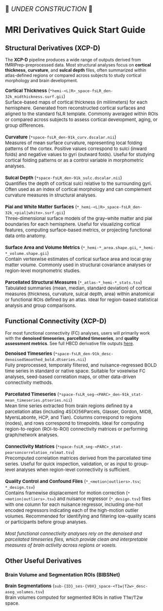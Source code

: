 <p style="font-size: 1.5em;">🚧 <i>UNDER CONSTRUCTION</i> 🚧 </p>

# MRI Derivatives Quick Start Guide

## Structural Derivatives (XCP-D)

The **XCP-D** pipeline produces a wide range of outputs derived from fMRIPrep-preprocessed data. Most structural analyses focus on **cortical thickness**, **curvature**, and **sulcal depth** files, often summarized within atlas-defined regions or compared across subjects to study cortical morphology and brain development.

<p style="font-size: 15px;">
    <strong>Cortical Thickness</strong> (<code>*hemi-<span class="placeholder">&lt;L|R&gt;</span>_space-fsLR_den-32k_midthickness.surf.gii</code>)<br>
    Surface-based maps of cortical thickness (in millimeters) for each hemisphere. Generated from reconstructed cortical surfaces and aligned to the standard fsLR template. Commonly averaged within ROIs or compared across subjects to assess cortical development, aging, or group differences.
<br>
<br>
    <strong>Curvature</strong> (<code>*space-fsLR_den-91k_curv.dscalar.nii</code>)<br>
    Measures of mean surface curvature, representing local folding patterns of the cortex. Positive values correspond to sulci (inward folds) and negative values to gyri (outward folds). Useful for studying cortical folding patterns or as a control variable in morphometric analyses.
<br>
<br>
    <strong>Sulcal Depth</strong> (<code>*space-fsLR_den-91k_sulc.dscalar.nii</code>)<br>
    Quantifies the depth of cortical sulci relative to the surrounding gyri. Often used as an index of cortical morphology and can complement curvature measures in structural analyses.
<br>
<br>
    <strong>Pial and White Matter Surfaces</strong> (<code>*_hemi-<span class="placeholder">&lt;L|R&gt;</span>_space-fsLR_den-32k_<span class="placeholder">&lt;pial|white&gt;</span>.surf.gii</code>)<br>
    Three-dimensional surface models of the gray–white matter and pial boundaries for each hemisphere. Useful for visualizing cortical features, computing surface-based metrics, or projecting functional data onto anatomy.
<br>
<br>
    <strong>Surface Area and Volume Metrics</strong> (<code>*_hemi-*_area.shape.gii</code>, <code>*_hemi-*_volume.shape.gii</code>)<br>
    Contain vertexwise estimates of cortical surface area and local gray matter volume. Commonly used in structural covariance analyses or region-level morphometric studies.
<br>
<br>
    <strong>Parcellated Structural Measures</strong> (<code>*_atlas-*_hemi-*_stats.tsv</code>)<br>
    Tabulated summaries (mean, median, standard deviation) of cortical measures (thickness, curvature, sulcal depth, area) within anatomical or functional ROIs defined by an atlas. Ideal for region-based statistical analysis and group comparisons.
</p>


## Functional Connectivity (XCP-D)

For most functional connectivity (FC) analyses, users will primarily work with the **denoised timeseries**, **parcellated timeseries**, and **quality assessment metrics**. See full HBCD derivative file outputs [here](../mri//fmri.md#xcpd).

<p style="font-size: 15px;">
    <strong>Denoised Timeseries</strong> (<code>*space-fsLR_den-91k_desc-denoisedSmoothed_bold.dtseries.nii</code>)<br>
    Fully preprocessed, temporally filtered, and nuisance-regressed BOLD time series in standard or native space. Suitable for voxelwise FC analyses, seed-based correlation maps, or other data-driven connectivity methods.
<br>
<br>
    <strong>Parcellated Timeseries</strong> (<code>*space-fsLR_seg-<span class="placeholder">&lt;PARC&gt;</span>_den-91k_stat-mean_timeseries.ptseries.nii</code>)<br>
    Mean time series extracted from brain regions defined by a parcellation atlas (including 4S{X}56Parcels, Glasser, Gordon, MIDB, MyersLabonte, HCP, and Tian). Columns correspond to regions (nodes), and rows correspond to timepoints. Ideal for computing region-to-region (ROI-to-ROI) connectivity matrices or performing graph/network analyses.
<br>
<br>
    <strong>Connectivity Matrices</strong> (<code>*space-fsLR_seg-<span class="placeholder">&lt;PARC&gt;</span>_stat-pearsoncorrelation_relmat.tsv</code>)<br>
    Precomputed correlation matrices derived from the parcellated time series. Useful for quick inspection, validation, or as input to group-level analyses when region-level connectivity is sufficient.
<br>
<br>
    <strong>Quality Control and Confound Files</strong> (<code>*_<span class="placeholder">&lt;motion|outliers&gt;</span>.tsv</code>; <code>*_design.tsv</code>)<br>
    Contains framewise displacement for motion correction (<code>*<span class="placeholder">&lt;motion|outliers&gt;</span>.tsv</code>) and nuisance regressor (<code>*_design.tsv</code>) files with one column for each nuisance regressor, including one-hot encoded regressors indicating each of the high-motion outlier volumes. Recommended for identifying and filtering low-quality scans or participants before group analyses.
<br>
<br>
    <em>Most functional connectivity analyses rely on the denoised and parcellated timeseries files, which provide clean and interpretable measures of brain activity across regions or voxels.</em>
</p>


## Other Useful Derivatives

### Brain Volume and Segmentation ROIs (BIBSNet)

<p style="font-size: 15px;">
    <strong>Brain Segmentations</strong> (<code>sub-<span class="label">{ID}</span>_ses-<span class="label">{V0X}</span>_space-<span class="placeholder">&lt;T1w|T2w&gt;</span>_desc-aseg_volumes.tsv</code>)<br>
    Brain volumes computed for segmented ROIs in native T1w/T2w space.
</p>

<br>